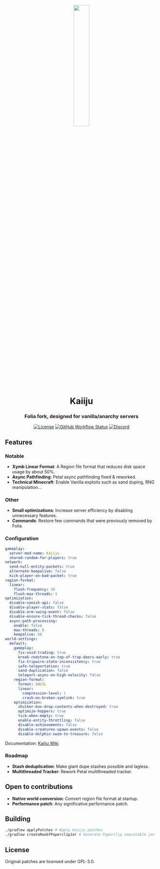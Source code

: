 <div align="center">
  <img src="https://github.com/kugge/Kaiiju/blob/ver/1.19.3/logo.png?" width="32%" height="32%"/>
  <h1>Kaiiju</h1>
  <h3>Folia fork, designed for vanilla/anarchy servers</h3>

  [![License](https://img.shields.io/github/license/kugge/Kaiiju?style=for-the-badge&logo=github)](LICENSE)
  [![GitHub Workflow Status](https://img.shields.io/github/actions/workflow/status/kugge/Kaiiju/build.yml?style=for-the-badge)](https://github.com/kugge/Kaiiju/actions)
  [![Discord](https://img.shields.io/discord/1059774886672859136?color=5865F2&label=discord&style=for-the-badge)](https://discord.gg/qagZRAepb7)

</div>

## Features

### Notable
- **Xymb Linear Format**: A Region file format that reduces disk space usage by about 50%.
- **Async Pathfinding**: Petal async pathfinding fixed & reworked.
- **Technical Minecraft**: Enable Vanilla exploits such as sand duping, RNG manipulation...

### Other
- **Small optimizations**: Increase server efficiency by disabling unnecessary features.
- **Commands**: Restore few commands that were previously removed by Folia.

### Configuration

```yaml
gameplay:
  server-mod-name: Kaiiju
  shared-random-for-players: true
network:
  send-null-entity-packets: true
  alternate-keepalive: false
  kick-player-on-bad-packet: true
region-format:
  linear:
    flush-frequency: 10
    flush-max-threads: 1
optimization:
  disable-vanish-api: false
  disable-player-stats: false
  disable-arm-swing-event: false
  disable-ensure-tick-thread-checks: false
  async-path-processing:
    enable: false
    max-threads: 0
    keepalive: 60
world-settings:
  default:
    gameplay:
      fix-void-trading: true
      break-redstone-on-top-of-trap-doors-early: true
      fix-tripwire-state-inconsistency: true
      safe-teleportation: true
      sand-duplication: false
      teleport-async-on-high-velocity: false
    region-format:
      format: ANVIL
      linear:
        compression-level: 1
        crash-on-broken-symlink: true
    optimization:
      shulker-box-drop-contents-when-destroyed: true
      optimize-hoppers: true
      tick-when-empty: true
      enable-entity-throttling: false
      disable-achievements: false
      disable-creatures-spawn-events: false
      disable-dolphin-swim-to-treasure: false
```
Documentation: [Kaiiju Wiki](https://github.com/KaiijuMC/Kaiiju/wiki/Configuration)

### Roadmap
- **Stash deduplication**: Make giant dupe stashes possible and lagless.
- **Multithreaded Tracker**: Rework Petal multithreaded tracker.

## Open to contributions
- **Native world conversion**: Convert region file format at startup.
- **Performance patch**: Any significative performance patch.

## Building

```bash
./gradlew applyPatches # Apply Kaiiju patches
./gradlew createReobfPaperclipJar # Generate Paperclip executable jar
```

## License
Original patches are licensed under GPL-3.0.
